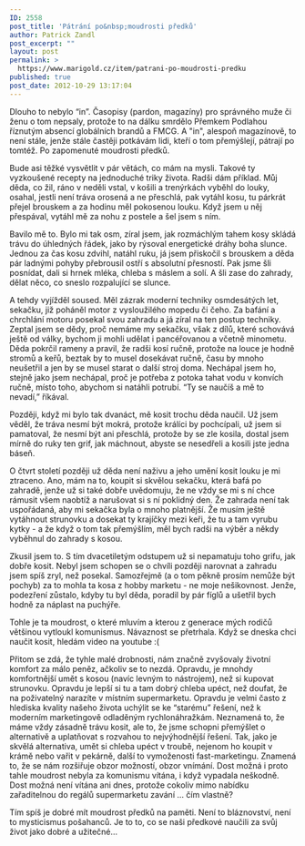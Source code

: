 ```yaml
---
ID: 2558
post_title: 'Pátrání po&nbsp;moudrosti předků'
author: Patrick Zandl
post_excerpt: ""
layout: post
permalink: >
  https://www.marigold.cz/item/patrani-po-moudrosti-predku
published: true
post_date: 2012-10-29 13:17:04
---
```

<p>Dlouho to nebylo “in”. Časopisy (pardon, magazíny) pro správného muže či ženu o tom nepsaly, protože to na dálku smrdělo Přemkem Podlahou říznutým absencí globálních brandů a FMCG. A "in", alespoň magazínově, to není stále, jenže stále častěji potkávám lidi, kteří o tom přemýšlejí, pátrají po tomtéž. Po zapomenuté moudrosti předků.</p>

<p>Bude asi těžké vysvětlit v pár větách, co mám na mysli. Takové ty vyzkoušené recepty na jednoduché triky života. Radši dám příklad. Můj děda, co žil, ráno v neděli vstal, v košili a trenýrkách vyběhl do louky, osahal, jestli není tráva orosená a ne přeschlá, pak vytáhl kosu, tu párkrát přejel brouskem a za hodinu měl pokosenou louku. Když jsem u něj přespával, vytáhl mě za nohu z postele a šel jsem s ním.</p>

<p>Bavilo mě to. Bylo mi tak osm, zíral jsem, jak rozmáchlým tahem kosy skládá trávu do úhledných řádek, jako by rýsoval energetické dráhy boha slunce. Jednou za čas kosu zdvihl, natáhl ruku, já jsem přiskočil s brouskem a děda pár ladnými pohyby přebrousil ostří s absolutní přesností. Pak jsme šli posnídat, dali si hrnek mléka, chleba s máslem a solí. A šli zase do zahrady, dělat něco, co sneslo rozpalující se slunce.</p>

<p>A tehdy vyjížděl soused. Měl zázrak moderní techniky osmdesátých let, sekačku, již poháněl motor z vysloužilého mopedu či čeho. Za bafání a chrchlání motoru posekal svou zahradu a já zíral na ten postup techniky. Zeptal jsem se dědy, proč nemáme my sekačku, však z dílů, které schovává ještě od války, bychom ji mohli udělat i pancéřovanou a včetně minometu. Děda pokrčil rameny a pravil, že radši kosí ručně, protože na louce je hodně stromů a keřů, beztak by to musel dosekávat ručně, času by mnoho neušetřil a jen by se musel starat o další stroj doma. Nechápal jsem ho, stejně jako jsem nechápal, proč je potřeba z potoka tahat vodu v konvích ručně, místo toho, abychom si natáhli potrubí. “Ty se naučíš a mě to nevadí,” říkával.</p>

<p>Později, když mi bylo tak dvanáct, mě kosit trochu děda naučil. Už jsem věděl, že tráva nesmí být mokrá, protože králíci by pochcípali, už jsem si pamatoval, že nesmí být ani přeschlá, protože by se zle kosila, dostal jsem mírně do ruky ten grif, jak máchnout, abyste se nesedřeli a kosili jste jedna báseň.</p>

<p>O čtvrt století později už děda není naživu a jeho umění kosit louku je mi ztraceno. Ano, mám na to, koupit si skvělou sekačku, která bafá po zahradě, jenže už si také dobře uvědomuju, že ne vždy se mi s ní chce rámusit všem naobtíž a narušovat si s ní poklidný den. Že zahrada není tak uspořádaná, aby mi sekačka byla o mnoho platnější. Že musím ještě vytáhnout strunovku a dosekat ty krajíčky mezi keři, že tu a tam vyrubu kytky - a že když o tom tak přemýšlím, měl bych radši na výběr a někdy vyběhnul do zahrady s kosou.</p>

<p>Zkusil jsem to. S tím dvacetiletým odstupem už si nepamatuju toho grifu, jak dobře kosit. Nebyl jsem schopen se o chvíli později narovnat a zahradu jsem spíš zryl, než posekal. Samozřejmě (a o tom pěkně prosím nemůže být pochyb) za to mohla ta kosa z hobby marketu - ne moje nešikovnost. Jenže, podezření zůstalo, kdyby tu byl děda, poradil by pár fíglů a ušetřil bych hodně za náplast na puchýře.</p>

<p>Tohle je ta moudrost, o které mluvím a kterou z generace mých rodičů většinou vytloukl komunismus. Návaznost se přetrhala. Když se dneska chci naučit kosit, hledám video na youtube :(</p>

<p>Přitom se zdá, že tyhle malé drobnosti, nám značně zvyšovaly životní komfort za málo peněz, ačkoliv se to nezdá. Opravdu, je mnohdy komfortnější umět s kosou (navíc levným to nástrojem), než si kupovat strunovku. Opravdu je lepší si tu a tam dobrý chleba upéct, než doufat, že na poživatelný narazíte v místním supermarketu. Opravdu je velmi často z hlediska kvality našeho života uchýlit se ke “starému” řešení, než k moderním marketingově odladěným rychlonáhražkám. Neznamená to, že máme vždy zásadně trávu kosit, ale to, že jsme schopni přemýšlet o alternativě a uplatňovat s rozvahou to nejvýhodnější řešení. Tak, jako je skvělá alternativa, umět si chleba upéct v troubě, nejenom ho koupit v krámě nebo vařit v pekárně, další to vymoženosti fast-marketingu. Znamená to, že se nám rozšiřuje obzor možností, obzor vnímání. Dost možná i proto tahle moudrost nebyla za komunismu vítána, i když vypadala neškodně. Dost možná není vítána ani dnes, protože cokoliv mimo nabídku zařaditelnou do regálů supermarketu zavání … čím vlastně?</p>

<p>Tím spíš je dobré mít moudrost předků na paměti. Není to bláznovství, není to mysticismus pošahanců. Je to to, co se naši předkové naučili za svůj život jako dobré a užitečné…</p>

<p>&nbsp;</p>